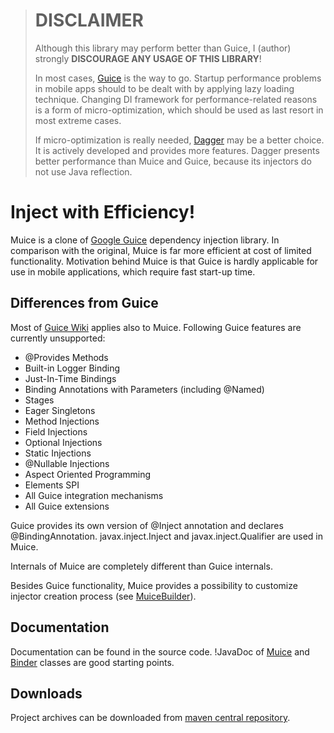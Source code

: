 > # DISCLAIMER
> Although this library may perform better than Guice,
> I (author) strongly **DISCOURAGE ANY USAGE OF THIS LIBRARY**!
> 
> In most cases, [Guice](http://code.google.com/p/google-guice/)
> is the way to go. Startup performance problems in mobile apps
> should to be dealt with by applying lazy loading technique.
> Changing DI framework for performance-related reasons is a form
> of micro-optimization, which should be used as last resort
> in most extreme cases.
> 
> If micro-optimization is really needed, [Dagger](https://github.com/square/dagger)
> may be a better choice. It is actively developed and provides
> more features. Dagger presents better performance than Muice and Guice,
> because its injectors do not use Java reflection.
> 
> 
</div>

# Inject with Efficiency!

Muice is a clone of [Google Guice](http://code.google.com/p/google-guice/) dependency injection library. In comparison with the original, Muice is far more efficient at cost of limited functionality. Motivation behind Muice is that Guice is hardly applicable for use in mobile applications, which require fast start-up time.

## Differences from Guice

Most of [Guice Wiki](http://code.google.com/p/google-guice/wiki/Motivation?tm=6) applies also to Muice. Following Guice features are currently unsupported:

 * @Provides Methods
 * Built-in Logger Binding
 * Just-In-Time Bindings
 * Binding Annotations with Parameters (including @Named)
 * Stages
 * Eager Singletons
 * Method Injections
 * Field Injections
 * Optional Injections
 * Static Injections
 * @Nullable Injections
 * Aspect Oriented Programming
 * Elements SPI
 * All Guice integration mechanisms
 * All Guice extensions

Guice provides its own version of @Inject annotation and declares @BindingAnnotation. javax.inject.Inject and javax.inject.Qualifier are used in Muice.

Internals of Muice are completely different than Guice internals.

Besides Guice functionality, Muice provides a possibility to customize injector creation process (see [MuiceBuilder](https://github.com/muroc/muice/blob/master/muice/src/main/java/pl/chalapuk/muice/customization/MuiceBuilder.java)).

## Documentation

Documentation can be found in the source code. !JavaDoc of [Muice](https://github.com/muroc/muice/blob/master/muice/src/main/java/pl/chalapuk/muice/Muice.java) and [Binder](https://github.com/muroc/muice/blob/master/muice/src/main/java/pl/chalapuk/muice/Binder.java) classes are good starting points. 

## Downloads

Project archives can be downloaded from [maven central repository](http://search.maven.org/#artifactdetails|pl.chalapuk.muice|muice|0.1|jar).
 
